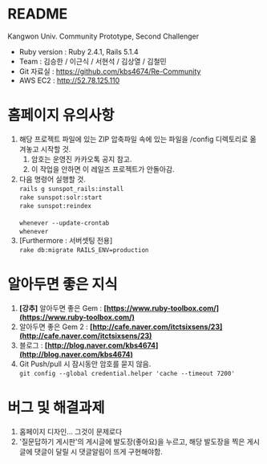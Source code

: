 # README
Kangwon Univ. Community Prototype, Second Challenger
* Ruby version : Ruby 2.4.1, Rails 5.1.4
* Team : 김승한 / 이근식 / 서현석 / 김상열 / 김철민
* Git 자료실 : https://github.com/kbs4674/Re-Community
* AWS EC2 : <a href="http://52.78.125.110">http://52.78.125.110</a>

# 홈페이지 유의사항
1. 해당 프로젝트 파일에 있는 ZIP 압축파일 속에 있는 파일을 /config 디렉토리로 옮겨놓고 시작할 것.<br/>
    1) 암호는 운영진 카카오톡 공지 참고.<br/>
    2) 이 작업을 안하면 이 레일즈 프로젝트가 안돌아감.
2. 다음 명령어 실행할 것.<br/>
`rails g sunspot_rails:install`<br/>
`rake sunspot:solr:start`<br/>
`rake sunspot:reindex`<br/><br/>
`whenever --update-crontab`<br/>
`whenever`<br/>
3. [Furthermore : 서버셋팅 전용]<br/>
`rake db:migrate RAILS_ENV=production`


# 알아두면 좋은 지식
1. **[강추]** 알아두면 좋은 Gem : **[https://www.ruby-toolbox.com/](https://www.ruby-toolbox.com/)**
2. 알아두면 좋은 Gem 2 : **[http://cafe.naver.com/itctsixsens/23](http://cafe.naver.com/itctsixsens/23)**
3. 블로그 : **[http://blog.naver.com/kbs4674](http://blog.naver.com/kbs4674)**
4. Git Push/pull 시 잠시동안 암호를 묻지 않음.<br/>
`git config --global credential.helper 'cache --timeout 7200'`


# 버그 및 해결과제
1. 홈페이지 디자인... 그것이 문제로다
2. '질문답하기 게시판'의 게시글에 발도장(좋아요)을 누르고, 해당 발도장을 찍은 게시글에 댓글이 달릴 시 댓글알림이 뜨게 구현해야함.
